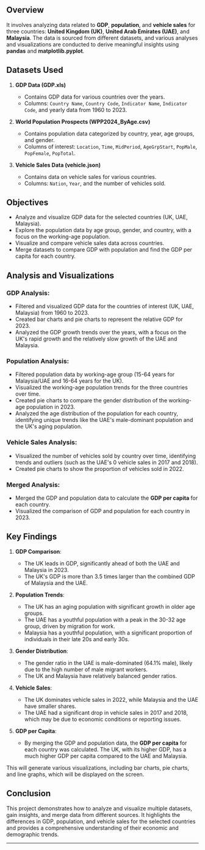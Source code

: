 ## Overview

It involves analyzing data related to **GDP**, **population**, and **vehicle sales** for three countries: **United Kingdom (UK)**, **United Arab Emirates (UAE)**, and **Malaysia**. The data is sourced from different datasets, and various analyses and visualizations are conducted to derive meaningful insights using **pandas** and **matplotlib.pyplot**.

## Datasets Used

1. **GDP Data (GDP.xls)**
   - Contains GDP data for various countries over the years.
   - Columns: `Country Name`, `Country Code`, `Indicator Name`, `Indicator Code`, and yearly data from 1960 to 2023.

2. **World Population Prospects (WPP2024_ByAge.csv)**
   - Contains population data categorized by country, year, age groups, and gender.
   - Columns of interest: `Location`, `Time`, `MidPeriod`, `AgeGrpStart`, `PopMale`, `PopFemale`, `PopTotal`.

3. **Vehicle Sales Data (vehicle.json)**
   - Contains data on vehicle sales for various countries.
   - Columns: `Nation`, `Year`, and the number of vehicles sold.

## Objectives

- Analyze and visualize GDP data for the selected countries (UK, UAE, Malaysia).
- Explore the population data by age group, gender, and country, with a focus on the working-age population.
- Visualize and compare vehicle sales data across countries.
- Merge datasets to compare GDP with population and find the GDP per capita for each country.

## Analysis and Visualizations

### GDP Analysis:
- Filtered and visualized GDP data for the countries of interest (UK, UAE, Malaysia) from 1960 to 2023.
- Created bar charts and pie charts to represent the relative GDP for 2023.
- Analyzed the GDP growth trends over the years, with a focus on the UK's rapid growth and the relatively slow growth of the UAE and Malaysia.

### Population Analysis:
- Filtered population data by working-age group (15-64 years for Malaysia/UAE and 16-64 years for the UK).
- Visualized the working-age population trends for the three countries over time.
- Created pie charts to compare the gender distribution of the working-age population in 2023.
- Analyzed the age distribution of the population for each country, identifying unique trends like the UAE's male-dominant population and the UK's aging population.

### Vehicle Sales Analysis:
- Visualized the number of vehicles sold by country over time, identifying trends and outliers (such as the UAE's 0 vehicle sales in 2017 and 2018).
- Created pie charts to show the proportion of vehicles sold in 2022.

### Merged Analysis:
- Merged the GDP and population data to calculate the **GDP per capita** for each country.
- Visualized the comparison of GDP and population for each country in 2023.

## Key Findings

1. **GDP Comparison**:
   - The UK leads in GDP, significantly ahead of both the UAE and Malaysia in 2023.
   - The UK's GDP is more than 3.5 times larger than the combined GDP of Malaysia and the UAE.

2. **Population Trends**:
   - The UK has an aging population with significant growth in older age groups.
   - The UAE has a youthful population with a peak in the 30-32 age group, driven by migration for work.
   - Malaysia has a youthful population, with a significant proportion of individuals in their late 20s and early 30s.

3. **Gender Distribution**:
   - The gender ratio in the UAE is male-dominated (64.1% male), likely due to the high number of male migrant workers.
   - The UK and Malaysia have relatively balanced gender ratios.

4. **Vehicle Sales**:
   - The UK dominates vehicle sales in 2022, while Malaysia and the UAE have smaller shares.
   - The UAE had a significant drop in vehicle sales in 2017 and 2018, which may be due to economic conditions or reporting issues.

5. **GDP per Capita**:
   - By merging the GDP and population data, the **GDP per capita** for each country was calculated. The UK, with its higher GDP, has a much higher GDP per capita compared to the UAE and Malaysia.

This will generate various visualizations, including bar charts, pie charts, and line graphs, which will be displayed on the screen.

## Conclusion

This project demonstrates how to analyze and visualize multiple datasets, gain insights, and merge data from different sources. It highlights the differences in GDP, population, and vehicle sales for the selected countries and provides a comprehensive understanding of their economic and demographic trends.

---
